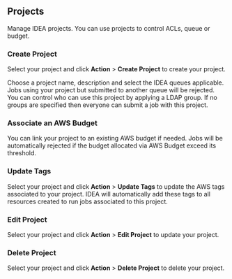 ## Projects

Manage IDEA projects. You can use projects to control ACLs, queue or budget.

### Create Project

Select your project and click **Action** > **Create Project** to create your project.

Choose a project name, description and select the IDEA queues applicable. Jobs using your project but submitted to another queue will be rejected.
You can control who can use this project by applying a LDAP group. If no groups are specified then everyone can submit a job with this project.

### Associate an AWS Budget

You can link your project to an existing AWS budget if needed. Jobs will be automatically rejected if the budget allocated via AWS Budget exceed its threshold.

### Update Tags

Select your project and click **Action** > **Update Tags** to update the AWS tags associated to your project. IDEA will automatically add these tags to all resources created to run jobs associated to this project.

### Edit Project

Select your project and click **Action** > **Edit Project** to update your project.

### Delete Project

Select your project and click **Action** > **Delete Project** to delete your project.
